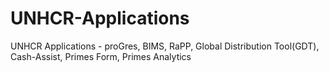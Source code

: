 # UNHCR-Applications
UNHCR Applications - proGres, BIMS, RaPP, Global Distribution Tool(GDT), Cash-Assist, Primes Form, Primes Analytics
